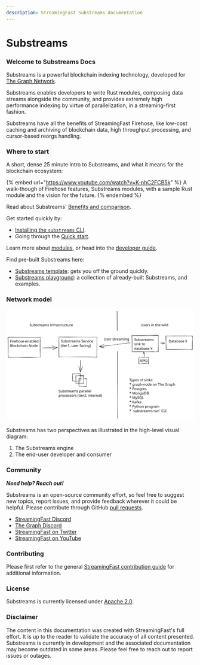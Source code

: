 ```yaml
---
description: StreamingFast Substreams documentation
---
```


# Substreams

### Welcome to Substreams Docs

Substreams is a powerful blockchain indexing technology, developed for [The Graph Network](https://thegraph.com).

Substreams enables developers to write Rust modules, composing data streams alongside the community, and provides extremely high performance indexing by virtue of parallelization, in a streaming-first fashion.

Substreams have all the benefits of StreamingFast Firehose, like low-cost caching and archiving of blockchain data, high throughput processing, and cursor-based reorgs handling.

### Where to start

A short, dense 25 minute intro to Substreams, and what it means for the blockchain ecosystem:

{% embed url="https://www.youtube.com/watch?v=K-nhC2FCB5k" %}
A walk-though of Firehose features, Substreams modules, with a sample Rust module and the vision for the future.
{% endembed %}

Read about Substreams' [Benefits and comparison](concept-and-fundamentals/benefits/).

Get started quickly by:

* [Installing the `substreams` CLI](getting-started/installing-the-cli.md).
* Going through the [Quick start](getting-started/quickstart.md).

Learn more about [modules](concepts-and-fundamentals/modules.md), or head into the [developer guide](developer-guide/overview.md).

Find pre-built Substreams here:

* [Substreams template](https://github.com/streamingfast/substreams-template): gets you off the ground quickly.
* [Substreams playground](https://github.com/streamingfast/substreams-playground): a collection of already-built Substreams, and examples.

### Network model

<img src=".gitbook/assets/substreams.excalidraw (1).svg" alt="" class="gitbook-drawing">

Substreams has two perspectives as illustrated in the high-level visual diagram:

1. The Substreams engine
2. The end-user developer and consumer

### Community

_**Need help? Reach out!**_

Substreams is an open-source community effort, so feel free to suggest new topics, report issues, and provide feedback wherever it could be helpful. Please contribute through GitHub [pull requests](https://docs.github.com/en/pull-requests/collaborating-with-pull-requests/proposing-changes-to-your-work-with-pull-requests/about-pull-requests).

* [StreamingFast Discord](https://discord.gg/mYPcRAzeVN)
* [The Graph Discord](https://discord.gg/vtvv7FP)
* [StreamingFast on Twitter](https://twitter.com/streamingfastio)
* [StreamingFast on YouTube](https://www.youtube.com/c/streamingfast)

### Contributing

Please first refer to the general [StreamingFast contribution guide](https://github.com/streamingfast/streamingfast/blob/master/CONTRIBUTING.md) for additional information.

### License

Substreams is currently licensed under [Apache 2.0](../LICENSE/).

### Disclaimer

The content in this documentation was created with StreamingFast's full effort. It is up to the reader to validate the accuracy of all content presented. Substreams is currently in development and the associated documentation may become outdated in some areas. Please feel free to reach out to report issues or outages.

